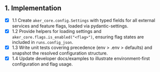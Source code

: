## 1. Implementation
- [x] 1.1 Create `aker_core.config.Settings` with typed fields for all external services and feature flags, loaded via pydantic-settings.
- [x] 1.2 Provide helpers for loading settings and `aker_core.flags.is_enabled("<flag>")`, ensuring flag states are included in `runs.config_json`.
- [x] 1.3 Write unit tests covering precedence (env > .env > defaults) and snapshot the resolved configuration structure.
- [x] 1.4 Update developer docs/examples to illustrate environment-first configuration and flag usage.
